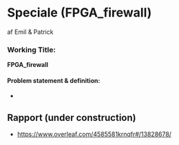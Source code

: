 # Speciale (FPGA_firewall)
af Emil &amp; Patrick

### Working Title:
**FPGA_firewall**
#### Problem statement & definition:
* <empty>

## Rapport (under construction)
* https://www.overleaf.com/4585581krnqfr#/13828678/
